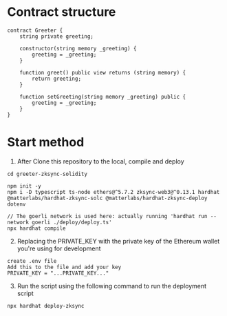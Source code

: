 # Contract structure

```
contract Greeter {
    string private greeting;

    constructor(string memory _greeting) {
        greeting = _greeting;
    }

    function greet() public view returns (string memory) {
        return greeting;
    }

    function setGreeting(string memory _greeting) public {
        greeting = _greeting;
    }
}
```
# Start method

1. After Clone this repository to the local, compile and deploy
```
cd greeter-zksync-solidity
```
```
npm init -y
npm i -D typescript ts-node ethers@^5.7.2 zksync-web3@^0.13.1 hardhat @matterlabs/hardhat-zksync-solc @matterlabs/hardhat-zksync-deploy dotenv
```
```
// The goerli network is used here: actually running 'hardhat run --network goerli ./deploy/deploy.ts'
npx hardhat compile
```

2. Replacing the PRIVATE_KEY with the private key of the Ethereum wallet you're using for development
```
create .env file
Add this to the file and add your key
PRIVATE_KEY = "...PRIVATE_KEY..."
```

3. Run the script using the following command to run the deployment script
```
npx hardhat deploy-zksync
```
